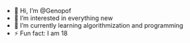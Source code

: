 - 👋 Hi, I’m @Genopof
- 👀 I’m interested in everything new
- 🌱 I’m currently learning algorithmization and programming
- ⚡ Fun fact: I am 18

<!---
Genopof/Genopof is a ✨ special ✨ repository because its `README.md` (this file) appears on your GitHub profile.
You can click the Preview link to take a look at your changes.
--->
